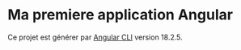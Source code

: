 # Ma premiere application Angular

Ce projet est générer par [Angular CLI](https://github.com/angular/angular-cli) version 18.2.5.
